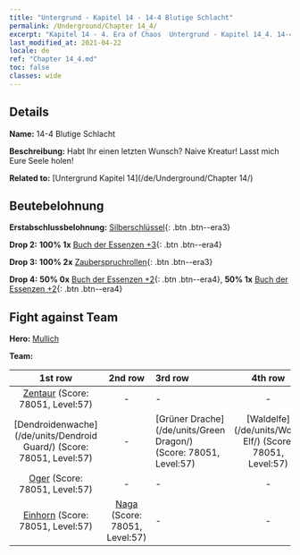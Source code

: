 ```yaml
---
title: "Untergrund - Kapitel 14 - 14-4 Blutige Schlacht"
permalink: /Underground/Chapter 14_4/
excerpt: "Kapitel 14 - 4. Era of Chaos  Untergrund - Kapitel 14_4. 14-4 Blutige Schlacht"
last_modified_at: 2021-04-22
locale: de
ref: "Chapter 14_4.md"
toc: false
classes: wide
---
```


## Details

 **Name:** 14-4 Blutige Schlacht

 **Beschreibung:** Habt Ihr einen letzten Wunsch? Naive Kreatur! Lasst mich Eure Seele holen!

 **Related to:** [Untergrund Kapitel 14](/de/Underground/Chapter 14/)

## Beutebelohnung

 **Erstabschlussbelohnung:** [Silberschlüssel](/ItemsDE/con_693/){: .btn .btn--era3}

 **Drop 2:** **100% 1x** [Buch der Essenzen +3](/ItemsDE/mat_60/){: .btn .btn--era4}

 **Drop 3:** **100% 2x** [Zauberspruchrollen](/ItemsDE/con_694/){: .btn .btn--era3}

 **Drop 4:** **50% 0x** [Buch der Essenzen +2](/ItemsDE/mat_53/){: .btn .btn--era4}, **50% 1x** [Buch der Essenzen +2](/ItemsDE/mat_53/){: .btn .btn--era4}


## Fight against Team
 **Hero:** [Mullich](/de/heroes/Mullich/)

 **Team:**


  | 1st row | 2nd row | 3rd row | 4th row |
  |:----:|:----:|:----|:----:|
  | [Zentaur](/de/units/Centaur/) (Score: 78051, Level:57)  | - | - | - |
  | [Dendroidenwache](/de/units/Dendroid Guard/) (Score: 78051, Level:57)  | - | [Grüner Drache](/de/units/Green Dragon/) (Score: 78051, Level:57)  | [Waldelfe](/de/units/Wood Elf/) (Score: 78051, Level:57)  |
  | [Oger](/de/units/Ogre/) (Score: 78051, Level:57)  | - | - | - |
  | [Einhorn](/de/units/Unicorn/) (Score: 78051, Level:57)  | [Naga](/de/units/Naga/) (Score: 78051, Level:57)  | - | - |


